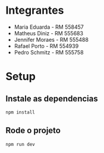 # Integrantes
- Maria Eduarda - RM 558457
- Matheus Diniz - RM 555683
- Jennifer Moraes - RM 555488
- Rafael Porto - RM 554939
- Pedro Schmitz - RM 555758

# Setup

## Instale as dependencias
```
npm install
```

## Rode o projeto
```
npm run dev
```